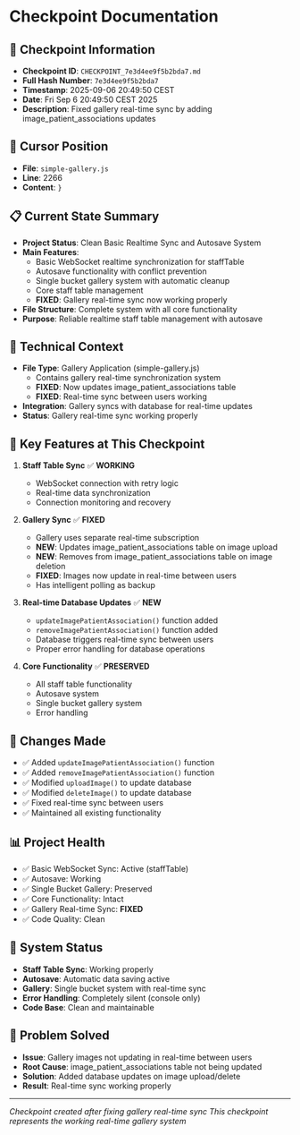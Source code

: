 # Checkpoint Documentation

## 📍 **Checkpoint Information**
- **Checkpoint ID**: `CHECKPOINT_7e3d4ee9f5b2bda7.md`
- **Full Hash Number**: `7e3d4ee9f5b2bda7`
- **Timestamp**: 2025-09-06 20:49:50 CEST
- **Date**: Fri Sep 6 20:49:50 CEST 2025
- **Description**: Fixed gallery real-time sync by adding image_patient_associations updates

## 🎯 **Cursor Position**
- **File**: `simple-gallery.js`
- **Line**: 2266
- **Content**: `}`

## 📋 **Current State Summary**
- **Project Status**: Clean Basic Realtime Sync and Autosave System
- **Main Features**: 
  - Basic WebSocket realtime synchronization for staffTable
  - Autosave functionality with conflict prevention
  - Single bucket gallery system with automatic cleanup
  - Core staff table management
  - **FIXED**: Gallery real-time sync now working properly
- **File Structure**: Complete system with all core functionality
- **Purpose**: Reliable realtime staff table management with autosave

## 🔧 **Technical Context**
- **File Type**: Gallery Application (simple-gallery.js)
  - Contains gallery real-time synchronization system
  - **FIXED**: Now updates image_patient_associations table
  - **FIXED**: Real-time sync between users working
- **Integration**: Gallery syncs with database for real-time updates
- **Status**: Gallery real-time sync working properly

## 📝 **Key Features at This Checkpoint**
1. **Staff Table Sync** ✅ **WORKING**
   - WebSocket connection with retry logic
   - Real-time data synchronization
   - Connection monitoring and recovery

2. **Gallery Sync** ✅ **FIXED**
   - Gallery uses separate real-time subscription
   - **NEW**: Updates image_patient_associations table on image upload
   - **NEW**: Removes from image_patient_associations table on image deletion
   - **FIXED**: Images now update in real-time between users
   - Has intelligent polling as backup

3. **Real-time Database Updates** ✅ **NEW**
   - `updateImagePatientAssociation()` function added
   - `removeImagePatientAssociation()` function added
   - Database triggers real-time sync between users
   - Proper error handling for database operations

4. **Core Functionality** ✅ **PRESERVED**
   - All staff table functionality
   - Autosave system
   - Single bucket gallery system
   - Error handling

## 🚀 **Changes Made**
- ✅ Added `updateImagePatientAssociation()` function
- ✅ Added `removeImagePatientAssociation()` function
- ✅ Modified `uploadImage()` to update database
- ✅ Modified `deleteImage()` to update database
- ✅ Fixed real-time sync between users
- ✅ Maintained all existing functionality

## 📊 **Project Health**
- ✅ Basic WebSocket Sync: Active (staffTable)
- ✅ Autosave: Working
- ✅ Single Bucket Gallery: Preserved
- ✅ Core Functionality: Intact
- ✅ Gallery Real-time Sync: **FIXED**
- ✅ Code Quality: Clean

## 🔄 **System Status**
- **Staff Table Sync**: Working properly
- **Autosave**: Automatic data saving active
- **Gallery**: Single bucket system with real-time sync
- **Error Handling**: Completely silent (console only)
- **Code Base**: Clean and maintainable

## 🎯 **Problem Solved**
- **Issue**: Gallery images not updating in real-time between users
- **Root Cause**: image_patient_associations table not being updated
- **Solution**: Added database updates on image upload/delete
- **Result**: Real-time sync working properly

---
*Checkpoint created after fixing gallery real-time sync*
*This checkpoint represents the working real-time gallery system*
